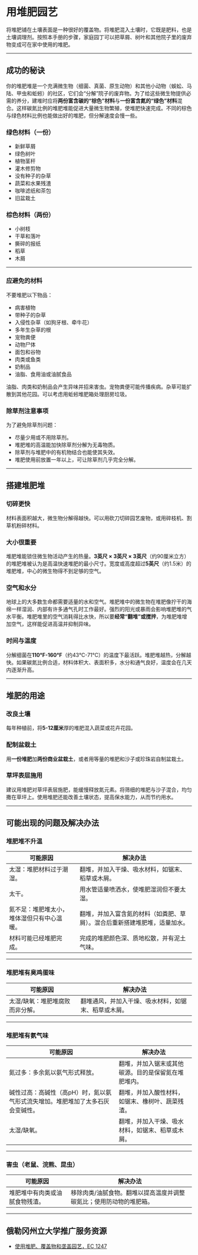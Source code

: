 # 用堆肥园艺

将堆肥铺在土壤表面是一种很好的覆盖物。将堆肥混入土壤时，它既是肥料，也是土壤调理剂。按照本手册的步骤，家庭园丁可以把草屑、树叶和其他院子里的废弃物变成可在家中使用的堆肥。

---

## 成功的秘诀

你的堆肥堆是一个充满微生物（细菌、真菌、原生动物）和其他小动物（蜈蚣、马陆、甲虫和蚯蚓）的社区，它们会“分解”院子的废弃物。为了给这些微生物提供必需的养分，建堆时应将**两份富含碳的“棕色”材料**与**一份富含氮的“绿色”材料**混合。这样碳氮比例的堆肥堆能促进大量微生物繁殖，使堆肥快速完成。不同的棕色与绿色材料比例也能做出好的堆肥，但分解速度会慢一些。

### 绿色材料（一份）

- 新鲜草屑
- 绿色树叶
- 植物茎秆
- 灌木修剪物
- 没有种子的杂草
- 蔬菜和水果残渣
- 咖啡滤纸和茶包
- 旧盆栽土

### 棕色材料（两份）

- 小树枝
- 干草和落叶
- 撕碎的报纸
- 稻草
- 木屑

---

### 应避免的材料

不要堆肥以下物品：

- 病害植物
- 带种子的杂草
- 入侵性杂草（如狗牙根、牵牛花）
- 多年生杂草的根
- 宠物粪便
- 动物尸体
- 面包和谷物
- 肉类或鱼类
- 奶制品
- 油脂、食用油或油腻食品

油脂、肉类和奶制品会产生异味并招来害虫。宠物粪便可能传播疾病。杂草可能扩散到其他花园。可以考虑用蚯蚓堆肥箱处理厨房垃圾。

### 除草剂注意事项

为了避免除草剂问题：

- 尽量少用或不用除草剂。
- 堆肥堆的高温能加快除草剂分解为无毒物质。
- 除草剂与堆肥中的有机物结合也能使其失效。
- 堆肥使用前放置一年以上，可让除草剂几乎完全分解。

---

## 搭建堆肥堆

### 切碎更快

材料表面积越大，微生物分解得越快。可以用砍刀切碎园艺废物，或用碎枝机、割草机粉碎材料。

### 大小很重要

堆肥堆能锁住微生物活动产生的热量。**3英尺 × 3英尺 × 3英尺**（约90厘米立方）的堆肥堆被认为是高温快速堆肥的最小尺寸。宽度或高度超过**5英尺**（约1.5米）的堆肥堆，中心的微生物得不到足够的空气。

### 空气和水分

地球上的大多数生命都需要适量的水和空气。堆肥堆中的微生物在堆肥像拧干的海绵一样湿润、内部有许多通气孔时工作最好。强烈的阳光或暴雨会影响堆肥堆的气水平衡。堆肥堆里的空气消耗得比水快，所以要**经常“翻堆”或搅拌**，为堆肥堆增加空气，这样能促进高温并抑制异味。

### 时间与温度

分解细菌在**110°F-160°F**（约43℃-71℃）的温度下最活跃。堆肥堆越热，分解越快。如果碳氮比例合适，材料体积大、表面积多，水分和通气良好，温度会在几天内逐渐升高。

---

## 堆肥的用途

### 改良土壤

每年种植前，将**5-12厘米**厚的堆肥混入蔬菜或花卉花园。

### 配制盆栽土

用**一份堆肥**加**两份商业盆栽土**，或者用等量的堆肥和沙子或珍珠岩自制盆栽土。

### 草坪表层施用

建议用堆肥对草坪表层施肥，能缓慢释放氮元素。将筛细的堆肥与沙子混合，均匀撒在草坪上。使用堆肥还能改善土壤状态，提高保水能力，从而节约用水。

---

## 可能出现的问题及解决办法

### 堆肥堆不升温

| **可能原因**                                | **解决办法**                                                                      |
|----------------------------------------------|-----------------------------------------------------------------------------------|
| 太湿：堆肥材料过于潮湿。                    | 翻堆，并加入干燥、吸水材料，如锯末、稻草或木屑。                                  |
| 太干。                                      | 用水管适量喷洒水，使堆肥湿润但不要太湿。                                          |
| 氮不足：堆肥堆太小，堆体湿但只有中心温暖。  | 翻堆，并加入富含氮的材料（如粪肥、草屑）。混合后重新搭建堆肥堆，适量加水。        |
| 材料可能已经堆肥完成。                      | 完成的堆肥颜色深、质地松散，并有泥土气味。                                        |

---

### 堆肥堆有臭鸡蛋味

| **可能原因**                                | **解决办法**                                                                      |
|----------------------------------------------|-----------------------------------------------------------------------------------|
| 太湿/缺氧：堆肥堆腐败而非分解。             | 翻堆通风，并加入干燥、吸水材料，如锯末、稻草或木屑。                              |

---

### 堆肥堆有氨气味

| **可能原因**                                | **解决办法**                                                                      |
|----------------------------------------------|-----------------------------------------------------------------------------------|
| 氮过多：多余氮以氨气形式释放。              | 翻堆，并加入锯末或其他碳源。目的是保留氮在堆肥堆内。                              |
| 碱性过高：高碱性（高pH）时，氮以氨气形式流失增加。堆肥堆加了太多石灰会变碱性。 | 翻堆，并加入酸性材料，如锯末、橡树叶、蔬菜残渣。                                 |
| 太湿/缺氧。                                 | 翻堆，并加入干燥、吸水材料，如锯末、稻草或木屑。                                  |

---

### 害虫（老鼠、浣熊、昆虫）

| **可能原因**                                | **解决办法**                                                                      |
|----------------------------------------------|-----------------------------------------------------------------------------------|
| 堆肥堆中有肉类或油腻食物残渣。              | 移除肉类/油腻食物。翻堆以提高温度并调整碳氮比；使用防动物的堆肥箱。                |

---

## 俄勒冈州立大学推广服务资源

- [使用堆肥、覆盖物和垄盖园艺，EC 1247](https://catalog.extension.oregonstate.edu)

